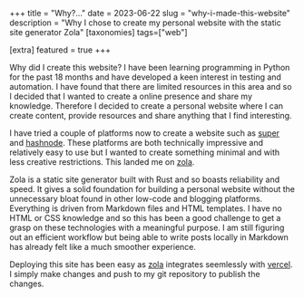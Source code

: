 +++
title = "Why?..."
date = 2023-06-22
slug = "why-i-made-this-website"
description = "Why I chose to create my personal website with the static site generator Zola"
[taxonomies]
tags=["web"]

[extra]
featured = true
+++

Why did I create this website? I have been learning programming in Python for the past 18 months and have developed a keen interest in testing and automation. I have found that there are limited resources in this area and so I decided that I wanted to create a online presence and share my knowledge. Therefore I decided to create a personal website where I can create content, provide resources and share anything that I find interesting. 

<!-- more -->

I have tried a couple of platforms now to create a website such as [super](https://super.so) and [hashnode](https://hashnode.com). These platforms are both technically impressive and relatively easy to use but I wanted to create something minimal and with less creative restrictions. This landed me on [zola](https://www.getzola.org).

Zola is a static site generator built with Rust and so boasts reliability and speed. It gives a solid foundation for building a personal website without the unnecessary bloat found in other low-code and blogging platforms. Everything is driven from Markdown files and HTML templates. I have no HTML or CSS knowledge and so this has been a good challenge to get a grasp on these technologies with a meaningful purpose. I am still figuring out an efficient workflow but being able to write posts locally in Markdown has already felt like a much smoother experience.

Deploying this site has been easy as [zola](https://www.getzola.org) integrates seemlessly with [vercel](https://vercel.com). I simply make changes and push to my git repository to publish the changes.


